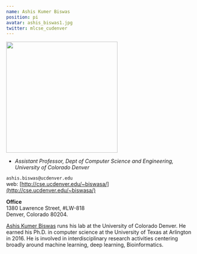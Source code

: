 ```yaml
---
name: Ashis Kumer Biswas 
position: pi
avatar: ashis_biswas1.jpg
twitter: mlcse_cudenver
---
```


<img width="300" src="{{site.baseurl}}/images/people/{{page.avatar}}" data-action="zoom">

- _Assistant Professor, Dept of Computer Science and Engineering, University of Colorado Denver_<br>

<i class="fa fa-envelope-o"></i> `ashis.biswas@ucdenver.edu`<br>
web: [http://cse.ucdenver.edu/~biswasa/](http://cse.ucdenver.edu/~biswasa/)<br>

**Office**<br>
1380 Lawrence Street, #LW-818 <br>
Denver, Colorado 80204.

[Ashis Kumer Biswas](http://cse.ucdenver.edu/~biswasa/) runs his lab at the University of Colorado Denver.
He earned his Ph.D. in computer science at the University of Texas at Arlington in 2016.  He is involved in interdisciplinary research activities centering broadly around machine learning, deep learning, Bioinformatics.
